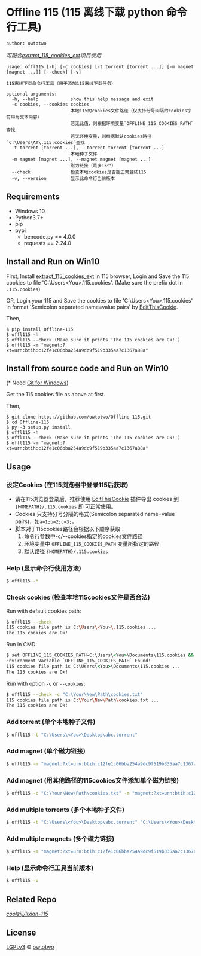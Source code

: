 # Offline 115 (115 离线下载 python 命令行工具)

`author: owtotwo`

*可配合[extract_115_cookies_ext](https://github.com/owtotwo/extract_115_cookies_ext)项目使用*

```
usage: offl115 [-h] [-c cookies] [-t torrent [torrent ...]] [-m magnet [magnet ...]] [--check] [-v]

115离线下载命令行工具（用于添加115离线下载任务）

optional arguments:
  -h, --help            show this help message and exit
  -c cookies, --cookies cookies
                        本地115的cookies文件路径（仅支持分号间隔的cookies字符串为文本内容）
                        若无此值，则根据环境变量`OFFLINE_115_COOKIES_PATH`查找
                        若无环境变量，则根据默认cookies路径`C:\Users\AT\.115.cookies`查找
  -t torrent [torrent ...], --torrent torrent [torrent ...]
                        本地种子文件
  -m magnet [magnet ...], --magnet magnet [magnet ...]
                        磁力链接（最多15个）
  --check               检查本地cookies是否能正常登陆115
  -v, --version         显示此命令行当前版本
```


## Requirements
- Windows 10
- Python3.7+
- pip
- pypi
  + bencode.py == 4.0.0
  + requests == 2.24.0


## Install and Run on Win10
First, Install [extract_115_cookies_ext](https://github.com/owtotwo/extract_115_cookies_ext/releases) in 115 browser, Login and Save the 115 cookies to file 'C:\Users\<You>\.115.cookies'. (Make sure the prefix dot in `.115.cookies`)

OR, Login your 115 and Save the cookies to file 'C:\Users\<You>\.115.cookies' in format 'Semicolon separated name=value pairs' by [EditThisCookie](http://www.editthiscookie.com/).

Then,

```
$ pip install Offline-115
$ offl115 -h
$ offl115 --check (Make sure it prints 'The 115 cookies are Ok!')
$ offl115 -m "magnet:?xt=urn:btih:c12fe1c06bba254a9dc9f519b335aa7c1367a88a"
```


## Install from source code and Run on Win10
(* Need [Git for Windows](https://git-scm.com/download/win))

Get the 115 cookies file as above at first.

Then,

```
$ git clone https://github.com/owtotwo/Offline-115.git
$ cd Offline-115
$ py -3 setup.py install
$ offl115 -h
$ offl115 --check (Make sure it prints 'The 115 cookies are Ok!')
$ offl115 -m "magnet:?xt=urn:btih:c12fe1c06bba254a9dc9f519b335aa7c1367a88a"
```


## Usage

### 设定Cookies (在115浏览器中登录115后获取)
- 请在115浏览器登录后，推荐使用 [EditThisCookie](http://www.editthiscookie.com/) 插件导出 cookies 到 `{HOMEPATH}/.115.cookies` 即
可正常使用。
- Cookies 只支持分号分隔的格式(Semicolon separated name=value pairs)，如`a=1;b=2;c=3;`。
- 脚本对于115cookies路径会根据以下顺序获取：
  1. 命令行参数中-c/--cookies指定的cookies文件路径
  2. 环境变量中 `OFFLINE_115_COOKIES_PATH` 变量所指定的路径
  3. 默认路径 `{HOMEPATH}/.115.cookies` 

### Help (显示命令行使用方法)
``` bash
$ offl115 -h
```

### Check cookies (检查本地115cookies文件是否合法)

Run with default cookies path:
``` bash
$ offl115 --check
115 cookies file path is C:\Users\<You>\.115.cookies ...
The 115 cookies are Ok!
```

Run in CMD:
``` cmd
$ set OFFLINE_115_COOKIES_PATH=C:\Users\<You>\Documents\115.cookies && offl115 --check
Environment Variable `OFFLINE_115_COOKIES_PATH` Found!
115 cookies file path is C:\Users\<You>\Documents\115.cookies ...
The 115 cookies are Ok!
```

Run with option `-c` or `--cookies`:
``` bash
$ offl115 --check -c "C:\Your\New\Path\cookies.txt"
115 cookies file path is C:\Your\New\Path\cookies.txt ...
The 115 cookies are Ok!
```

### Add torrent (单个本地种子文件)
``` bash
$ offl115 -t "C:\Users\<You>\Desktop\abc.torrent"
```

### Add magnet (单个磁力链接)
``` bash
$ offl115 -m "magnet:?xt=urn:btih:c12fe1c06bba254a9dc9f519b335aa7c1367a88a"
```

### Add magnet (用其他路径的115cookies文件添加单个磁力链接)
``` bash
$ offl115 -c "C:\Your\New\Path\cookies.txt" -m "magnet:?xt=urn:btih:c12fe1c06bba254a9dc9f519b335aa7c1367a88a"
```

### Add multiple torrents (多个本地种子文件)
``` bash
$ offl115 -t "C:\Users\<You>\Desktop\abc.torrent" "C:\Users\<You>\Desktop\def.torrent"
```

### Add multiple magnets (多个磁力链接)
``` bash
$ offl115 -m "magnet:?xt=urn:btih:c12fe1c06bba254a9dc9f519b335aa7c1367a88a" "magnet:?xt=urn:btih:c12fe1c06bba254a9dc9f519b335aa7c1367a88b"
```

### Help (显示命令行工具当前版本)
``` bash
$ offl115 -v
```

## Related Repo
*[coolzilj/lixian-115](https://github.com/coolzilj/lixian-115)*


## License
[LGPLv3](./License) © [owtotwo](https://github.com/owtotwo)
